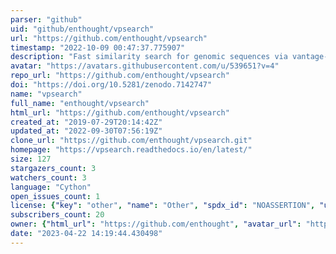 ```yaml
---
parser: "github"
uid: "github/enthought/vpsearch"
url: "https://github.com/enthought/vpsearch"
timestamp: "2022-10-09 00:47:37.775907"
description: "Fast similarity search for genomic sequences via vantage-point trees"
avatar: "https://avatars.githubusercontent.com/u/539651?v=4"
repo_url: "https://github.com/enthought/vpsearch"
doi: "https://doi.org/10.5281/zenodo.7142747"
name: "vpsearch"
full_name: "enthought/vpsearch"
html_url: "https://github.com/enthought/vpsearch"
created_at: "2019-07-29T20:14:42Z"
updated_at: "2022-09-30T07:56:19Z"
clone_url: "https://github.com/enthought/vpsearch.git"
homepage: "https://vpsearch.readthedocs.io/en/latest/"
size: 127
stargazers_count: 3
watchers_count: 3
language: "Cython"
open_issues_count: 1
license: {"key": "other", "name": "Other", "spdx_id": "NOASSERTION", "url": null, "node_id": "MDc6TGljZW5zZTA="}
subscribers_count: 20
owner: {"html_url": "https://github.com/enthought", "avatar_url": "https://avatars.githubusercontent.com/u/539651?v=4", "login": "enthought", "type": "Organization"}
date: "2023-04-22 14:19:44.430498"
---
```

